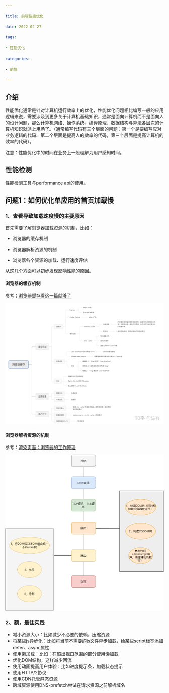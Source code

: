 ```yaml
---

title: 前端性能优化

date: 2022-02-27

tags: 

- 性能优化

categories:

- 前端

---
```


## 介绍

性能优化通常是针对计算机运行效率上的优化，性能优化问题相比编写一般的应用逻辑来说，需要涉及到更多关于计算机基础知识，通常是面向计算机而不是面向人的设计问题，那么计算机网络、操作系统、编译原理、数据结构与算法各层次的计算机知识就派上用场了。（通常编写代码有三个层面的问题：第一个是要编写应对业务逻辑的代码、第二个层面是提高人的效率的代码，第三个层面是提高计算机的效率的代码）。

注意：性能优化中的时间在业务上一般理解为用户感知时间。



## 性能检测

性能检测工具与performance api的使用。



## 问题1：如何优化单应用的首页加载慢

### 1、查看导致加载速度慢的主要原因

首先需要了解浏览器加载资源的机制，比如：

- 浏览器的缓存机制

- 浏览器解析资源的机制

- 浏览器各个资源的加载、运行速度评估

从这几个方面可以初步发现影响性能的原因。



#### 浏览器的缓存机制

参考：[浏览器缓存看这一篇就够了](https://zhuanlan.zhihu.com/p/60950750)



![](/assets/browser-cache.jpg)





#### 浏览器解析资源的机制

参考：[渲染页面：浏览器的工作原理](https://developer.mozilla.org/zh-CN/docs/Web/Performance/How_browsers_work)



![](/assets/load-resource.png)



### 2、额，最佳实践

- 减小资源大小：比如减少不必要的依赖，压缩资源
- 将某些js异步化：比如将当前不需要的js文件异步加载，给某些script标签添加defer、async属性
- 使用懒加载：比如：在超出视口范围的部分使用懒加载
- 优化DOM结构，这样减少回流
- 使用动画提高用户体验：比如进度提示条，加载状态提示
- 使用HTTP/2协议
- 使用CDN托管静态资源
- 跨域资源使用DNS-prefetch尝试在请求资源之前解析域名

